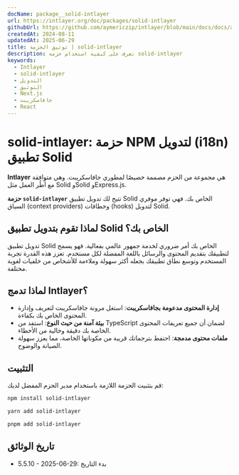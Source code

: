 ```yaml
---
docName: package__solid-intlayer
url: https://intlayer.org/doc/packages/solid-intlayer
githubUrl: https://github.com/aymericzip/intlayer/blob/main/docs/docs/ar/packages/solid-intlayer/index.md
createdAt: 2024-08-11
updatedAt: 2025-06-29
title: توثيق الحزمة | solid-intlayer
description: تعرف على كيفية استخدام حزمة solid-intlayer
keywords:
  - Intlayer
  - solid-intlayer
  - التدويل
  - التوثيق
  - Next.js
  - جافاسكريبت
  - React
---
```


# solid-intlayer: حزمة NPM لتدويل (i18n) تطبيق Solid

**Intlayer** هي مجموعة من الحزم مصممة خصيصًا لمطوري جافاسكريبت. وهي متوافقة مع أُطُر العمل مثل Solid وSolid وExpress.js.

**حزمة `solid-intlayer`** تتيح لك تدويل تطبيق Solid الخاص بك. فهي توفر موفري السياق (context providers) وخطافات (hooks) لتدويل Solid.

## لماذا تقوم بتدويل تطبيق Solid الخاص بك؟

تدويل تطبيق Solid الخاص بك أمر ضروري لخدمة جمهور عالمي بفعالية. فهو يسمح لتطبيقك بتقديم المحتوى والرسائل باللغة المفضلة لكل مستخدم. تعزز هذه القدرة تجربة المستخدم وتوسع نطاق تطبيقك بجعله أكثر سهولة وملاءمة للأشخاص من خلفيات لغوية مختلفة.

## لماذا تدمج Intlayer؟

- **إدارة المحتوى مدعومة بجافاسكريبت**: استغل مرونة جافاسكريبت لتعريف وإدارة المحتوى الخاص بك بكفاءة.
- **بيئة آمنة من حيث النوع**: استفد من TypeScript لضمان أن جميع تعريفات المحتوى الخاصة بك دقيقة وخالية من الأخطاء.
- **ملفات محتوى مدمجة**: احتفظ بترجماتك قريبة من مكوناتها الخاصة، مما يعزز سهولة الصيانة والوضوح.

## التثبيت

قم بتثبيت الحزمة اللازمة باستخدام مدير الحزم المفضل لديك:

```bash packageManager="npm"
npm install solid-intlayer
```

```bash packageManager="yarn"
yarn add solid-intlayer
```

```bash packageManager="pnpm"
pnpm add solid-intlayer
```

## تاريخ الوثائق

- 5.5.10 - 2025-06-29: بدء التاريخ
